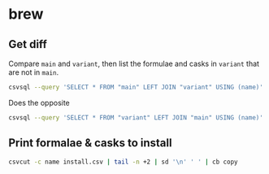 # brew

## Get diff

Compare `main` and `variant`, then list the formulae and casks in `variant` that are not in `main`.

```sh
csvsql --query 'SELECT * FROM "main" LEFT JOIN "variant" USING (name)' variant.csv main.csv | csvgrep -c 7 -r "^$" | csvcut -c name
```

Does the opposite

```sh
csvsql --query 'SELECT * FROM "variant" LEFT JOIN "main" USING (name)' main.csv variant.csv | csvgrep -c 7 -r "^$" | csvcut -c name
```

## Print formalae & casks to install

```sh
csvcut -c name install.csv | tail -n +2 | sd '\n' ' ' | cb copy
```
